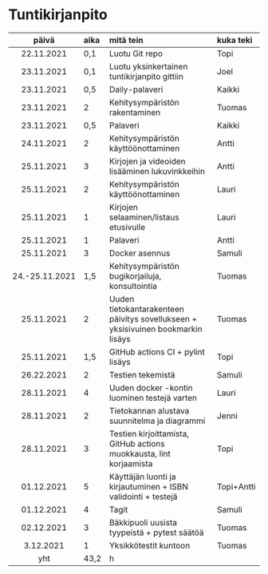 # Tuntikirjanpito

|     päivä      | aika  | mitä tein                                                                        | kuka teki  |
| :------------: | :---- | :------------------------------------------------------------------------------- | :--------- |
|   22.11.2021   | 0,1   | Luotu Git repo                                                                   | Topi       |
|   23.11.2021   | 0,1   | Luotu yksinkertainen tuntikirjanpito gittiin                                     | Joel       |
|   23.11.2021   | 0,5   | Daily-palaveri                                                                   | Kaikki     |
|   23.11.2021   | 2     | Kehitysympäristön rakentaminen                                                   | Tuomas     |
|   23.11.2021   | 0,5   | Palaveri                                                                         | Kaikki     |
|   24.11.2021   | 2     | Kehitysympäristön käyttöönottaminen                                              | Antti      |
|   25.11.2021   | 3     | Kirjojen ja videoiden lisääminen lukuvinkkeihin                                  | Antti      |
|   25.11.2021   | 2     | Kehitysympäristön käyttöönottaminen                                              | Lauri      |
|   25.11.2021   | 1     | Kirjojen selaaminen/listaus etusivulle                                           | Lauri      |
|   25.11.2021   | 1     | Palaveri                                                                         | Antti      |
|   25.11.2021   | 3     | Docker asennus                                                                   | Samuli     |
| 24.-25.11.2021 | 1,5   | Kehitysympäristön bugikorjailuja, konsultointia                                  | Tuomas     |
|   25.11.2021   | 2     | Uuden tietokantarakenteen päivitys sovellukseen + yksisivuinen bookmarkin lisäys | Tuomas     |
|   25.11.2021   | 1,5   | GitHub actions CI + pylint lisäys                                                | Topi       |
|   26.22.2021   | 2     | Testien tekemistä                                                                | Samuli     |
|   28.11.2021   | 4     | Uuden docker -kontin luominen testejä varten                                     | Lauri      |
|   28.11.2021   | 2     | Tietokannan alustava suunnitelma ja diagrammi                                    | Jenni      |
|   28.11.2021   | 3     | Testien kirjoittamista, GitHub actions muokkausta, lint korjaamista              | Topi       |
|   01.12.2021   | 5     | Käyttäjän luonti ja kirjautuminen + ISBN validointi + testejä                    | Topi+Antti |
|   01.12.2021   | 4     | Tagit                                                                            | Samuli     |
|   02.12.2021   | 3     | Bäkkipuoli uusista tyypeistä + pytest säätöä                                     | Tuomas     |
|   3.12.2021    | 1     | Yksikkötestit kuntoon                                                            | Tuomas     |
|      yht       | 43,2  | h                                                                                |            |
